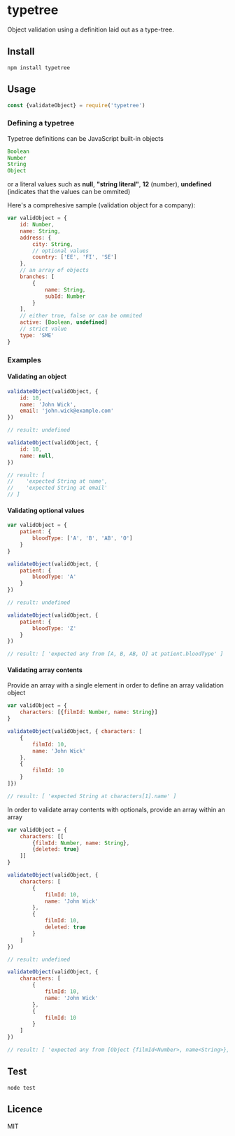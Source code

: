 typetree
======

Object validation using a definition laid out as a type-tree.

## Install
```
npm install typetree
```

## Usage
```js
const {validateObject} = require('typetree')
```

### Defining a typetree
Typetree definitions can be JavaScript built-in objects
```js
Boolean
Number
String
Object
```
or a literal values such as
**null**, **"string literal"**, **12** (number), **undefined** (indicates that the values can be ommited)


Here's a comprehesive sample (validation object for a company):
```js
var validObject = {
    id: Number,
    name: String,
    address: {
        city: String,
        // optional values
        country: ['EE', 'FI', 'SE']
    },
    // an array of objects
    branches: [
        {
            name: String,
            subId: Number
        }
    ],
    // either true, false or can be ommited
    active: [Boolean, undefined]
    // strict value
    type: 'SME'
}
```

### Examples

#### Validating an object
```js
validateObject(validObject, {
    id: 10,
    name: 'John Wick',
    email: 'john.wick@example.com'
})

// result: undefined

validateObject(validObject, {
    id: 10,
    name: null,
})

// result: [
//    'expected String at name',
//    'expected String at email'
// ]
```

#### Validating optional values
```js
var validObject = {
    patient: {
        bloodType: ['A', 'B', 'AB', 'O']
    }
}

validateObject(validObject, {
    patient: {
        bloodType: 'A'
    }
})

// result: undefined

validateObject(validObject, {
    patient: {
        bloodType: 'Z'
    }
})

// result: [ 'expected any from [A, B, AB, O] at patient.bloodType' ]
```

#### Validating array contents
Provide an array with a single element in order to define an array validation object
```js
var validObject = {
    characters: [{filmId: Number, name: String}]
}

validateObject(validObject, { characters: [
    {
        filmId: 10,
        name: 'John Wick'
    },
    {
        filmId: 10
    }
]})

// result: [ 'expected String at characters[1].name' ]
```
In order to validate array contents with optionals, provide an array within an array
```js
var validObject = {
    characters: [[
        {filmId: Number, name: String},
        {deleted: true}
    ]]
}

validateObject(validObject, {
    characters: [
        {
            filmId: 10,
            name: 'John Wick'
        },
        {
            filmId: 10,
            deleted: true
        }
    ]
})

// result: undefined

validateObject(validObject, {
    characters: [
        {
            filmId: 10,
            name: 'John Wick'
        },
        {
            filmId: 10
        }
    ]
})

// result: [ 'expected any from [Object {filmId<Number>, name<String>}, Object {deleted: true}] at characters[1]' ]
```

## Test
```
node test
```

## Licence

MIT
